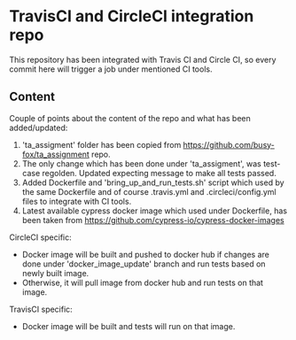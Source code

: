 # TravisCI and CircleCI integration repo

This repository has been integrated with Travis CI and Circle CI, so every commit here will trigger a job under mentioned CI tools.

## Content

Couple of points about the content of the repo and what has been added/updated:
1. 'ta_assigment' folder has been copied from https://github.com/busy-fox/ta_assignment repo.
2. The only change which has been done under 'ta_assigment', was test-case regolden. Updated expecting message to make all tests passed.
3. Added Dockerfile and 'bring_up_and_run_tests.sh' script which used by the same Dockerfile and of course .travis.yml and .circleci/config.yml files to integrate with CI tools.
4. Latest available cypress docker image which used under Dockerfile, has been taken from https://github.com/cypress-io/cypress-docker-images


CircleCI specific:
  - Docker image will be built and pushed to docker hub if changes are done under 'docker_image_update' branch and run tests based on newly built image.
  - Otherwise, it will pull image from docker hub and run tests on that image.
  
  
TravisCI specific:
  - Docker image will be built and tests will run on that image.
